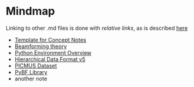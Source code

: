 # Mindmap

Linking to other .md files is done with *relative links*, as is described [here](https://stackoverflow.com/questions/7653483/github-relative-link-in-markdown-file)

- [Template for Concept Notes](concept_template.md)
- [Beamforming theory](beamforming.md)
- [Python Environment Overview](<important environments.md>)
- [Hierarchical Data Format v5](HDF5.md)
- [PICMUS Dataset]((PICMUS.md))
- [PyBF Library](<PyBF Library.md>)
- another note